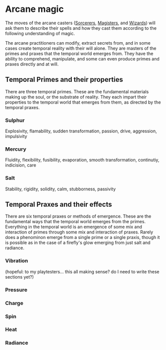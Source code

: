# Arcane magic

The moves of the arcane casters ([Sorcerers](../playbooks/sorcerer.md), [Magisters](../playbooks/magister.md), and [Wizards](../playbooks/wizard.md)) will ask them to describe their spells and how they cast them according to the following understanding of magic.

The arcane practitioners can modify, extract secrets from, and in some cases create temporal reality with their will alone.
They are masters of the primes and praxes that the temporal world emerges from.
They have the ability to comprehend, manipulate, and some can even produce primes and praxes directly and at will.

## Temporal Primes and their properties

There are three temporal primes. These are the fundamental materials making up the soul, or the substrate of reality. They each impart their properties to the temporal world that emerges from them, as directed by the temporal praxes.

### Sulphur

Explosivity, flamability, sudden transformation, passion, drive, aggression, impulsivity

### Mercury

Fluidity, flexibility, fusibility, evaporation, smooth transformation, continutiy, indicision, care

### Salt

Stability, rigidity, solidity, calm, stubborness, passivity

## Temporal Praxes and their effects

There are six temporal praxes or methods of emergence. These are the fundamental ways that the temporal world emerges from the primes. Everything in the temporal world is an emergence of some mix and interaction of primes through some mix and interaction of praxes. Rarely does a phenominon emerge from a single prime or a single praxis, though it is possible as in the case of a firefly's glow emerging from just salt and radiance. 

### Vibration

(hopeful: to my playtesters... this all making sense? do I need to write these sections yet?)

### Pressure

### Charge

### Spin

### Heat

### Radiance
